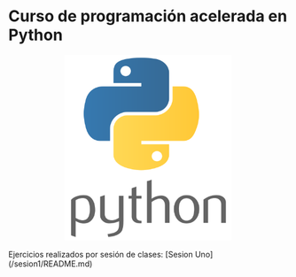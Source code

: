 # Curso de programación acelerada en Python 
<p align="center"> <img src="logopython.png" width="300"> </p> 
Ejercicios realizados por sesión de clases: 
[Sesion Uno](/sesion1/README.md)
